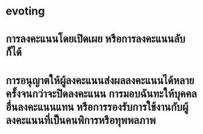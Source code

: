 # evoting

# การลงคะแนนโดยเปิดเผย หรือการลงคะแนนลับก็ได้

# การอนุญาตให้ผู้ลงคะแนนส่งผลลงคะแนนได้หลายครั้งจนกว่าจะปิดลงคะแนน การมอบฉันทะให้บุคคลอื่นลงคะแนนแทน หรือการรองรับการใช้งานกับผู้ลงคะแนนที่เป็นคนพิการหรือทุพพลภาพ

